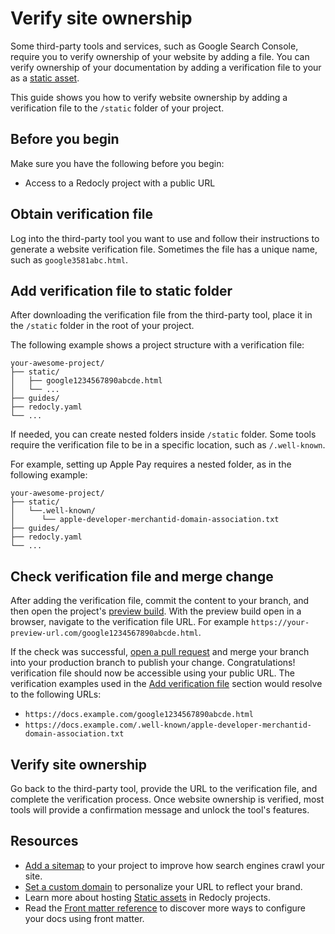 # Verify site ownership

Some third-party tools and services, such as Google Search Console, require you to verify ownership of your website by adding a file.
You can verify ownership of your documentation by adding a verification file to your as a [static asset](../../content/static-assets.md).

This guide shows you how to verify website ownership by adding a verification file to the `/static` folder of your project.

## Before you begin

Make sure you have the following before you begin:

- Access to a Redocly project with a public URL

## Obtain verification file

Log into the third-party tool you want to use and follow their instructions to generate a website verification file.
Sometimes the file has a unique name, such as `google3581abc.html`.

## Add verification file to static folder

After downloading the verification file from the third-party tool, place it in the `/static` folder in the root of your project.

The following example shows a project structure with a verification file:

```treeview
your-awesome-project/
├── static/
│   ├── google1234567890abcde.html
│   └── ...
├── guides/
├── redocly.yaml
└── ...
```

If needed, you can create nested folders inside `/static` folder. Some tools require the verification file to be in a specific location, such as `/.well-known`.

For example, setting up Apple Pay requires a nested folder, as in the following example:

```treeview
your-awesome-project/
├── static/
│   └──.well-known/
│      └── apple-developer-merchantid-domain-association.txt
├── guides/
├── redocly.yaml
└── ...
```

## Check verification file and merge change

After adding the verification file, commit the content to your branch, and then open the project's [preview build](../../reunite/project/use-previews.md).
With the preview build open in a browser, navigate to the verification file URL.
For example `https://your-preview-url.com/google1234567890abcde.html`.

If the check was successful, [open a pull request](../../reunite/project/pull-request/open-pull-request.md) and merge your branch into your production branch to publish your change.
Congratulations! verification file should now be accessible using your public URL. The verification examples used in the [Add verification file](#add-verification-file-to-static-folder) section would resolve to the following URLs:

- `https://docs.example.com/google1234567890abcde.html`
- `https://docs.example.com/.well-known/apple-developer-merchantid-domain-association.txt`

## Verify site ownership

Go back to the third-party tool, provide the URL to the verification file, and complete the verification process. Once website ownership is verified, most tools will provide a confirmation message and unlock the tool's features.

## Resources

- [Add a sitemap](./add-sitemap.md) to your project to improve how search engines crawl your site.
- [Set a custom domain](../../reunite/project/custom-domain.md) to personalize your URL to reflect your brand.
- Learn more about hosting [Static assets](../../content/static-assets.md) in Redocly projects.
- Read the [Front matter reference](../../config/front-matter-config.md) to discover more ways to configure your docs using front matter.
